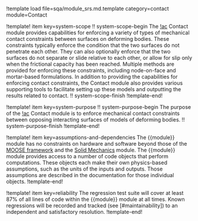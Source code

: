 !template load file=sqa/module_srs.md.template category=contact module=Contact

!template! item key=system-scope
!! system-scope-begin
The [!ac](MOOSE) Contact module provides capabilities for enforcing a variety of types of mechanical contact constraints between surfaces on deforming bodies. These constraints typically enforce the condition that the two surfaces do not penetrate each other. They can also optionally enforce that the two surfaces do not separate or slide relative to each other, or allow for slip only when the frictional capacity has been reached. Multiple methods are provided for enforcing these constraints, including node-on-face and mortar-based formulations. In addition to providing the capabilities for enforcing contact constraints, the Contact module also provides various supporting tools to facilitate setting up these models and outputting the results related to contact.
!! system-scope-finish
!template-end!

!template! item key=system-purpose
!! system-purpose-begin
The purpose of the [!ac](MOOSE) Contact module is to enforce mechanical contact constraints between opposing interacting surfaces of models of deforming bodies.
!! system-purpose-finish
!template-end!

!template! item key=assumptions-and-dependencies
The {{module}} module has no constraints on hardware and software beyond those of the [MOOSE framework](framework_srs.md#assumptions-and-dependencies) and the [Solid Mechanics](solid_mechanics_srs.md#assumptions-and-dependencies) module.
The {{module}} module provides access to a number of code objects that perform computations. These objects each make their own physics-based assumptions, such as the units of the inputs and outputs. Those assumptions are described in the documentation for those individual objects.
!template-end!

!template! item key=reliability
The regression test suite will cover at least 87% of all lines of code within the {{module}}
module at all times. Known regressions will be recorded and tracked (see [#maintainability]) to an
independent and satisfactory resolution.
!template-end!
